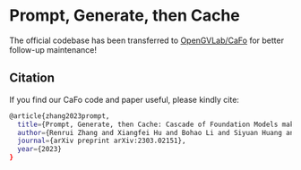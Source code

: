# Prompt, Generate, then Cache
The official codebase has been transferred to [OpenGVLab/CaFo](https://github.com/OpenGVLab/CaFo) for better follow-up maintenance!

## Citation
If you find our CaFo code and paper useful, please kindly cite:
```bash
@article{zhang2023prompt,
  title={Prompt, Generate, then Cache: Cascade of Foundation Models makes Strong Few-shot Learners},
  author={Renrui Zhang and Xiangfei Hu and Bohao Li and Siyuan Huang and Hanqiu Deng and Hongsheng Li and Yu Qiao and Peng Gao},
  journal={arXiv preprint arXiv:2303.02151},
  year={2023}
}
```
